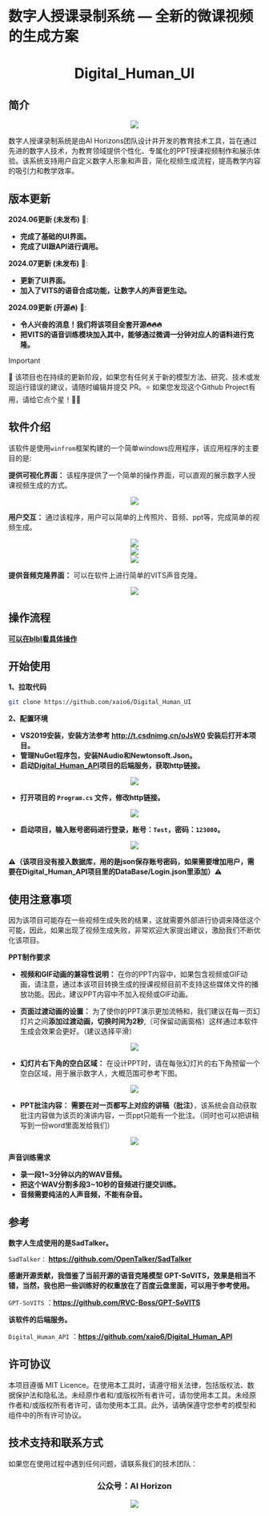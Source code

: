  # 数字人授课录制系统 — 全新的微课视频的生成方案

<h1 align="center">Digital_Human_UI</h1>

## 简介
<div align="center">
<img src="docs/11.jpg"/><br>
</div>

数字人授课录制系统是由AI Horizons团队设计并开发的教育技术工具，旨在通过先进的数字人技术，为教育领域提供个性化、专属化的PPT授课视频制作和展示体验。该系统支持用户自定义数字人形象和声音，简化视频生成流程，提高教学内容的吸引力和教学效率。

## 版本更新

**2024.06更新 (未发布)** 📆: 
- **完成了基础的UI界面。**
- **完成了UI跟API进行调用。**

**2024.07更新 (未发布)** 📆: 
- **更新了UI界面。**
- **加入了VITS的语音合成功能，让数字人的声音更生动。**

**2024.09更新 (开源🔥)** 📆: 
- **令人兴奋的消息！我们将该项目全套开源🔥🔥🔥**
- **把VITS的语音训练模块加入其中，能够通过微调一分钟对应人的语料进行克隆。**

> [!IMPORTANT]
>
> 🔆 该项目也在持续的更新阶段，如果您有任何关于新的模型方法、研究、技术或发现运行错误的建议，请随时编辑并提交 PR。⭐ 如果您发现这个Github Project有用，请给它点个星！🤩🤩


## 软件介绍

该软件是使用`winfrom`框架构建的一个简单windows应用程序，该应用程序的主要目的是:

**提供可视化界面：**
该程序提供了一个简单的操作界面，可以直观的展示数字人授课视频生成的方式。

 <div align="center">
 <img src="docs/1.png"/><br>
 </div>


 **用户交互：**
 通过该程序，用户可以简单的上传照片、音频、ppt等，完成简单的视频生成。

 <div align="center">
 <img src="docs/2.png"/><br>
 </div>

  <div align="center">
 <img src="docs/3.png"/><br>
 </div>

  <div align="center">
 <img src="docs/4.png"/><br>
 </div>

 **提供音频克隆界面：**
可以在软件上进行简单的VITS声音克隆。

  <div align="center">
 <img src="docs/5.png"/><br>
 </div>

## 操作流程 

[**可以在blbl看具体操作**](https://www.bilibili.com/video/BV1hpsYeaEit/?spm_id_from=333.999.0.0)

## 开始使用

 **1、拉取代码**
   ```bash
   git clone https://github.com/xaio6/Digital_Human_UI
   ```


**2、配置环境**
- **VS2019安装，安装方法参考 http://t.csdnimg.cn/oJsW0 安装后打开本项目。**
- **管理NuGet程序包，安装NAudio和Newtonsoft.Json。**
- **启动[Digital_Human_API](https://github.com/xaio6/Digital_Human_API)项目的后端服务，获取http链接。**

<div align="center">
 <img src="docs/7.png"/><br>
 </div>

- **打开项目的 `Program.cs` 文件，修改http链接。**

<div align="center">
 <img src="docs/8.png"/><br>
 </div>

 - **启动项目，输入账号密码进行登录，账号：`Test`，密码：`123000`。**

 <div align="center">
 <img src="docs/6.png"/><br>
 </div>

 **⚠️（该项目没有接入数据库，用的是json保存账号密码，如果需要增加用户，需要在Digital_Human_API项目里的DataBase/Login.json里添加）⚠️**

## 使用注意事项

 因为该项目可能存在一些视频生成失败的结果，这就需要外部进行协调来降低这个可能，因此，如果出现了视频生成失败，非常欢迎大家提出建议，激励我们不断优化该项目。

**PPT制作要求**
 - **视频和GIF动画的兼容性说明：**
 在你的PPT内容中，如果包含视频或GIF动画，请注意，通过本该项目转换生成的授课视频目前不支持这些媒体文件的播放功能。因此，建议PPT内容中不加入视频或GIF动画。

 - **页面过渡动画的设置：**
 为了使你的PPT演示更加流畅和，我们建议在每一页幻灯片之间**添加过渡动画，切换时间为2秒**,（可保留动画窗格）这样通过本软件生成会效果会更好。（建议选择平滑）

 <div align="center">
 <img src="docs/9.png"/><br>
 </div>

 - **幻灯片右下角的空白区域：**
 在设计PPT时，请在每张幻灯片的右下角预留一个空白区域，用于展示数字人，大概范围可参考下图。

 <div align="center">
 <img src="docs/image2.png"/><br>
 </div>

 - **PPT批注内容：**
  **需要在对一页都写上对应的讲稿（批注）**，该系统会自动获取批注内容做为该页的演讲内容，一页ppt只能有一个批注。（同时也可以把讲稿写到一份word里面发给我们）

 <div align="center">
 <img src="docs/image3.png"/><br>
 </div>

**声音训练需求**

 - **录一段1~3分钟以内的WAV音频。**
 - **把这个WAV分割多段3~10秒的音频进行提交训练。**
 - **音频需要纯洁的人声音频，不能有杂音。**

 ## 参考

**数字人生成使用的是SadTalker。**

`SadTalker：` **https://github.com/OpenTalker/SadTalker**

**感谢开源贡献，我借鉴了当前开源的语音克隆模型 GPT-SoVITS，效果是相当不错，当然，我也把一些训练好的权重放在了百度云盘里面，可以用于参考使用。**

`GPT-SoVITS` ：**https://github.com/RVC-Boss/GPT-SoVITS**

**该软件的后端服务。**

`Digital_Human_API` ：**https://github.com/xaio6/Digital_Human_API**

## 许可协议
本项目遵循 MIT Licence。在使用本工具时，请遵守相关法律，包括版权法、数据保护法和隐私法。未经原作者和/或版权所有者许可，请勿使用本工具。未经原作者和/或版权所有者许可，请勿使用本工具。此外，请确保遵守您参考的模型和组件中的所有许可协议。

## 技术支持和联系方式
如果您在使用过程中遇到任何问题，请联系我们的技术团队：
<div align="center">
<h3>公众号：AI Horizon</h3>
<img src="docs/10.png">
</div>
